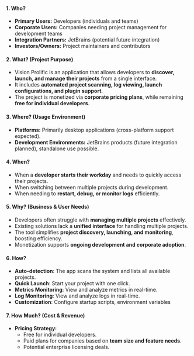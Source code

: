 #### **1\. Who?**

* **Primary Users:** Developers (individuals and teams)
* **Corporate Users:** Companies needing project management for development teams
* **Integration Partners:** JetBrains (potential future integration)
* **Investors/Owners:** Project maintainers and contributors

#### **2\. What?** (Project Purpose)

* Vision Prolific is an application that allows developers to **discover, launch, and manage their projects** from a single interface.
* It includes **automated project scanning, log viewing, launch configurations, and plugin support**.
* The project is monetized via **corporate pricing plans**, while remaining **free for individual developers**.

#### **3\. Where?** (Usage Environment)

* **Platforms:** Primarily desktop applications (cross-platform support expected).
* **Development Environments:** JetBrains products (future integration planned), standalone use possible.

#### **4\. When?**

* When a **developer starts their workday** and needs to quickly access their projects.
* When switching between multiple projects during development.
* When needing to **restart, debug, or monitor logs** efficiently.

#### **5\. Why?** (Business & User Needs)

* Developers often struggle with **managing multiple projects** effectively.
* Existing solutions lack a **unified interface** for handling multiple projects.
* The tool simplifies **project discovery, launching, and monitoring**, boosting efficiency.
* Monetization supports **ongoing development and corporate adoption**.

#### **6\. How?**

* **Auto-detection**: The app scans the system and lists all available projects.
* **Quick Launch**: Start your project with one click.
* **Metrics Monitoring**: View and analyze metrics in real-time.
* **Log Monitoring**: View and analyze logs in real-time.
* **Customization**: Configure startup scripts, environment variables

#### **7\. How Much?** (Cost & Revenue)

* **Pricing Strategy:**
    * Free for individual developers.
    * Paid plans for companies based on **team size and feature needs**.
    * Potential enterprise licensing deals.